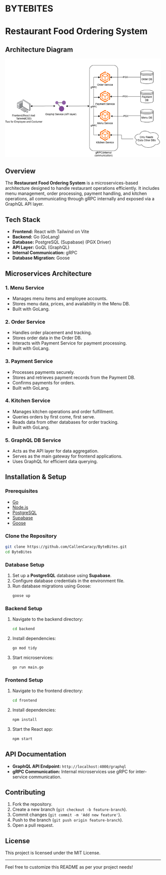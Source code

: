 # BYTEBITES
# Restaurant Food Ordering System

## Architecture Diagram
![Architecture Diagram](https://github.com/CallenCaracy/ByteBites/blob/main/documents/diagrams/SIA_Final_Project.drawio.png)

## Overview
The **Restaurant Food Ordering System** is a microservices-based architecture designed to handle restaurant operations efficiently. It includes menu management, order processing, payment handling, and kitchen operations, all communicating through gRPC internally and exposed via a GraphQL API layer.

## Tech Stack
- **Frontend:** React with Tailwind on Vite
- **Backend:** Go (GoLang)
- **Database:** PostgreSQL (Supabase) (PGX Driver)
- **API Layer:** GoQL (GraphQL)
- **Internal Communication:** gRPC
- **Database Migration:** Goose

## Microservices Architecture

### 1. **Menu Service**
   - Manages menu items and employee accounts.
   - Stores menu data, prices, and availability in the Menu DB.
   - Built with GoLang.

### 2. **Order Service**
   - Handles order placement and tracking.
   - Stores order data in the Order DB.
   - Interacts with Payment Service for payment processing.
   - Built with GoLang.

### 3. **Payment Service**
   - Processes payments securely.
   - Stores and retrieves payment records from the Payment DB.
   - Confirms payments for orders.
   - Built with GoLang.

### 4. **Kitchen Service**
   - Manages kitchen operations and order fulfillment.
   - Queries orders by first come, first serve.
   - Reads data from other databases for order tracking.
   - Built with GoLang.

### 5. **GraphQL DB Service**
   - Acts as the API layer for data aggregation.
   - Serves as the main gateway for frontend applications.
   - Uses GraphQL for efficient data querying.

## Installation & Setup

### Prerequisites
- [Go](https://go.dev/dl/)
- [Node.js](https://nodejs.org/)
- [PostgreSQL](https://www.postgresql.org/download/)
- [Supabase](https://supabase.com/)
- [Goose](https://github.com/pressly/goose)

### Clone the Repository
```sh
git clone https://github.com/CallenCaracy/ByteBites.git
cd ByteBites
```

### Database Setup
1. Set up a **PostgreSQL** database using **Supabase**.
2. Configure database credentials in the environment file.
3. Run database migrations using Goose:
   ```sh
   goose up
   ```

### Backend Setup
1. Navigate to the backend directory:
   ```sh
   cd backend
   ```
2. Install dependencies:
   ```sh
   go mod tidy
   ```
3. Start microservices:
   ```sh
   go run main.go
   ```

### Frontend Setup
1. Navigate to the frontend directory:
   ```sh
   cd frontend
   ```
2. Install dependencies:
   ```sh
   npm install
   ```
3. Start the React app:
   ```sh
   npm start
   ```

## API Documentation
- **GraphQL API Endpoint:** `http://localhost:4000/graphql`
- **gRPC Communication:** Internal microservices use gRPC for inter-service communication.

## Contributing
1. Fork the repository.
2. Create a new branch (`git checkout -b feature-branch`).
3. Commit changes (`git commit -m 'Add new feature'`).
4. Push to the branch (`git push origin feature-branch`).
5. Open a pull request.

## License
This project is licensed under the MIT License.

---
Feel free to customize this README as per your project needs!


